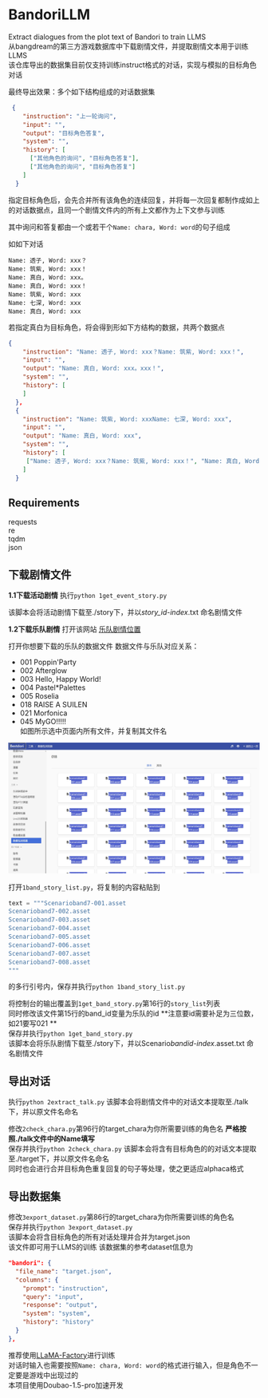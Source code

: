 # BandoriLLM
Extract dialogues from the plot text of Bandori to train LLMS  
从bangdream的第三方游戏数据库中下载剧情文件，并提取剧情文本用于训练LLMS  
该仓库导出的数据集目前仅支持训练instruct格式的对话，实现与模拟的目标角色对话

最终导出效果：多个如下结构组成的对话数据集
```json
 {
    "instruction": "上一轮询问",
    "input": "",
    "output": "目标角色答复",
    "system": "",
    "history": [
      ["其他角色的询问", "目标角色答复"],
      ["其他角色的询问", "目标角色答复"]
    ]
  }
```
指定目标角色后，会先合并所有该角色的连续回复，并将每一次回复都制作成如上的对话数据点，且同一个剧情文件内的所有上文都作为上下文参与训练

其中询问和答复都由一个或若干个`Name: chara, Word: word`的句子组成  

如如下对话
```
Name: 透子, Word: xxx？
Name: 筑紫, Word: xxx！
Name: 真白, Word: xxx。
Name: 真白, Word: xxx！
Name: 筑紫, Word: xxx
Name: 七深, Word: xxx
Name: 真白, Word: xxx
```
若指定真白为目标角色，将会得到形如下方结构的数据，共两个数据点
```json
{
    "instruction": "Name: 透子, Word: xxx？Name: 筑紫, Word: xxx！",
    "input": "",
    "output": "Name: 真白, Word: xxx。xxx！",
    "system": "",
    "history": [
    ]
  },
  {
    "instruction": "Name: 筑紫, Word: xxxName: 七深, Word: xxx",
    "input": "",
    "output": "Name: 真白, Word: xxx",
    "system": "",
    "history": [
	 ["Name: 透子, Word: xxx？Name: 筑紫, Word: xxx！", "Name: 真白, Word: xxx。xxx！"]
    ]
  }
```

## Requirements 
requests  
re  
tqdm  
json
## 下载剧情文件
**1.1下载活动剧情**
执行`python 1get_event_story.py`  

该脚本会将活动剧情下载至./story下，并以*story_id*-*index*.txt 命名剧情文件

**1.2下载乐队剧情**
打开该网站  [乐队剧情位置](https://bestdori.com/tool/explorer/asset/cn/scenario/band "乐队剧情位置")

打开你想要下载的乐队的数据文件
数据文件与乐队对应关系：
- 001 Poppin'Party
- 002 Afterglow
- 003 Hello, Happy World!
- 004 Pastel*Palettes
- 005 Roselia
- 018 RAISE A SUILEN
- 021 Morfonica
- 045 MyGO!!!!!  
如图所示选中页面内所有文件，并复制其文件名

![image](https://github.com/FrostMelonMint/BandoriLLM/blob/main/imgs/bandstory.jpg)

打开`1band_story_list.py`，将复制的内容粘贴到
```python
text = """Scenarioband7-001.asset
Scenarioband7-002.asset
Scenarioband7-003.asset
Scenarioband7-004.asset
Scenarioband7-005.asset
Scenarioband7-006.asset
Scenarioband7-007.asset
Scenarioband7-008.asset
"""
```
的多行引号内，保存并执行`python 1band_story_list.py`  

将控制台的输出覆盖到`1get_band_story.py`第16行的`story_list`列表  
同时修改该文件第15行的band_id变量为乐队的id **注意要id需要补足为三位数，如21要写021 **  
保存并执行`python 1get_band_story.py`  
该脚本会将乐队剧情下载至./story下，并以Scenario*bandid*-*index*.asset.txt 命名剧情文件  
## 导出对话
执行`python 2extract_talk.py`
该脚本会将剧情文件中的对话文本提取至./talk下，并以原文件名命名 

修改`2check_chara.py`第96行的target_chara为你所需要训练的角色名 **严格按照./talk文件中的Name填写**  
保存并执行`python 2check_chara.py`
该脚本会将含有目标角色的的对话文本提取至./target下，并以原文件名命名  
同时也会进行合并目标角色重复回复的句子等处理，使之更适应alphaca格式

## 导出数据集
修改`3export_dataset.py`第86行的target_chara为你所需要训练的角色名  
保存并执行`python 3export_dataset.py`  
该脚本会将含目标角色的所有对话处理并合并为target.json  
该文件即可用于LLMS的训练
该数据集的参考dataset信息为
```json
"bandori": {
  "file_name": "target.json",
  "columns": {
    "prompt": "instruction",
    "query": "input",
    "response": "output",
    "system": "system",
    "history": "history"
  }
},
```
推荐使用[LLaMA-Factory](https://github.com/hiyouga/LLaMA-Factory "LLaMA-Factory")进行训练  
对话时输入也需要按照`Name: chara, Word: word`的格式进行输入，但是角色不一定要是游戏中出现过的  
本项目使用Doubao-1.5-pro加速开发



